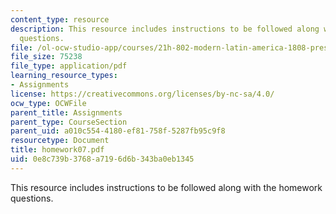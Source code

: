 ```yaml
---
content_type: resource
description: This resource includes instructions to be followed along with the homework
  questions.
file: /ol-ocw-studio-app/courses/21h-802-modern-latin-america-1808-present-revolution-dictatorship-democracy-spring-2005/0e8c739b3768a7196d6b343ba0eb1345_homework07.pdf
file_size: 75238
file_type: application/pdf
learning_resource_types:
- Assignments
license: https://creativecommons.org/licenses/by-nc-sa/4.0/
ocw_type: OCWFile
parent_title: Assignments
parent_type: CourseSection
parent_uid: a010c554-4180-ef81-758f-5287fb95c9f8
resourcetype: Document
title: homework07.pdf
uid: 0e8c739b-3768-a719-6d6b-343ba0eb1345
---
```

This resource includes instructions to be followed along with the homework questions.